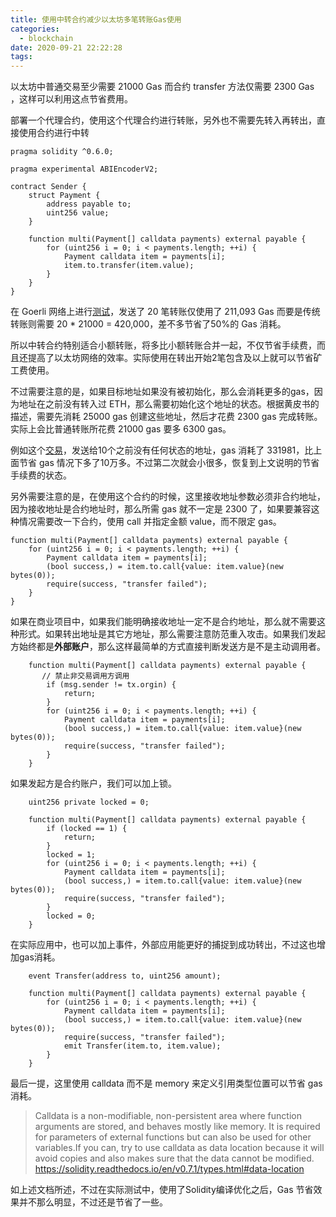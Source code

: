 ```yaml
---
title: 使用中转合约减少以太坊多笔转账Gas使用
categories:
  - blockchain
date: 2020-09-21 22:22:28
tags:
---
```


以太坊中普通交易至少需要 21000 Gas 而合约 transfer 方法仅需要 2300 Gas ，这样可以利用这点节省费用。

部署一个代理合约，使用这个代理合约进行转账，另外也不需要先转入再转出，直接使用合约进行中转

```Solidity
pragma solidity ^0.6.0;

pragma experimental ABIEncoderV2;

contract Sender {
    struct Payment {
        address payable to;
        uint256 value;
    }

    function multi(Payment[] calldata payments) external payable {
        for (uint256 i = 0; i < payments.length; ++i) {
            Payment calldata item = payments[i];
            item.to.transfer(item.value);
        }
    }
}
```

在 Goerli 网络上进行[测试](https://goerli.etherscan.io/tx/0x2d6379b9ccb49904d10164526cf4d87e1498df14d906596369d59775954204df)，发送了 20 笔转账仅使用了 
211,093 Gas 而要是传统转账则需要 20 * 21000 = 420,000，差不多节省了50%的 Gas 消耗。

所以中转合约特别适合小额转账，将多比小额转账合并一起，不仅节省手续费，而且还提高了以太坊网络的效率。实际使用在转出开始2笔包含及以上就可以节省矿工费使用。

不过需要注意的是，如果目标地址如果没有被初始化，那么会消耗更多的gas，因为地址在之前没有转入过 ETH，那么需要初始化这个地址的状态。根据黄皮书的描述，需要先消耗 25000 gas 创建这些地址，然后才花费 2300 gas 完成转账。实际上会比普通转账所花费 21000 gas 要多 6300 gas。

例如这个[交易](https://rinkeby.etherscan.io/tx/0x312423ffd79f22d08cdef0423271c18aa9cdd6b569851800bb0cc4eebe3f76f1)，发送给10个之前没有任何状态的地址，gas 消耗了 331981，比上面节省 gas 情况下多了10万多。不过第二次就会小很多，恢复到上文说明的节省手续费的状态。

另外需要注意的是，在使用这个合约的时候，这里接收地址参数必须非合约地址，因为接收地址是合约地址时，那么所需 gas 就不一定是 2300 了，如果要兼容这种情况需要改一下合约，使用 call 并指定金额 value，而不限定 gas。

```Solidity
function multi(Payment[] calldata payments) external payable {
    for (uint256 i = 0; i < payments.length; ++i) {
        Payment calldata item = payments[i];
        (bool success,) = item.to.call{value: item.value}(new bytes(0));
        require(success, "transfer failed");
    }
}
```

如果在商业项目中，如果我们能明确接收地址一定不是合约地址，那么就不需要这种形式。如果转出地址是其它方地址，那么需要注意防范重入攻击。如果我们发起方始终都是**外部账户**，那么这样最简单的方式直接判断发送方是不是主动调用者。

```Solidity
    function multi(Payment[] calldata payments) external payable {
       // 禁止非交易调用方调用
        if (msg.sender != tx.orgin) {
            return;
        }
        for (uint256 i = 0; i < payments.length; ++i) {
            Payment calldata item = payments[i];
            (bool success,) = item.to.call{value: item.value}(new bytes(0));
            require(success, "transfer failed");
        }
    }
```

如果发起方是合约账户，我们可以加上锁。

```Solidity
    uint256 private locked = 0;

    function multi(Payment[] calldata payments) external payable {
        if (locked == 1) {
            return;
        }
        locked = 1;
        for (uint256 i = 0; i < payments.length; ++i) {
            Payment calldata item = payments[i];
            (bool success,) = item.to.call{value: item.value}(new bytes(0));
            require(success, "transfer failed");
        }
        locked = 0;
    }
```

在实际应用中，也可以加上事件，外部应用能更好的捕捉到成功转出，不过这也增加gas消耗。

```Solidity
    event Transfer(address to, uint256 amount);

    function multi(Payment[] calldata payments) external payable {
        for (uint256 i = 0; i < payments.length; ++i) {
            Payment calldata item = payments[i];
            (bool success,) = item.to.call{value: item.value}(new bytes(0));
            require(success, "transfer failed");
            emit Transfer(item.to, item.value);
        }
    }
```

最后一提，这里使用 calldata 而不是 memory 来定义引用类型位置可以节省 gas 消耗。

> Calldata is a non-modifiable, non-persistent area where function arguments are stored, and behaves mostly like memory. It is required for parameters of external functions but can also be used for other variables.If you can, try to use calldata as data location because it will avoid copies and also makes sure that the data cannot be modified. https://solidity.readthedocs.io/en/v0.7.1/types.html#data-location

如上述文档所述，不过在实际测试中，使用了Solidity编译优化之后，Gas 节省效果并不那么明显，不过还是节省了一些。